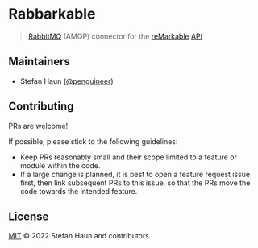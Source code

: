 # Rabbarkable

> [RabbitMQ](https://www.rabbitmq.com/) (AMQP) connector for the [reMarkable](https://remarkable.com/) [API](https://akeil.de/posts/remarkable-cloud-api/)


## Maintainers

* Stefan Haun ([@penguineer](https://github.com/penguineer))


## Contributing

PRs are welcome!

If possible, please stick to the following guidelines:

* Keep PRs reasonably small and their scope limited to a feature or module within the code.
* If a large change is planned, it is best to open a feature request issue first, then link subsequent PRs to this issue, so that the PRs move the code towards the intended feature.


## License

[MIT](LICENSE.txt) © 2022 Stefan Haun and contributors
